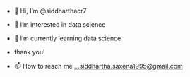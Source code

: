 - 👋 Hi, I’m @siddharthacr7
- 👀 I’m interested in data science
- 🌱 I’m currently learning data science
- thank you!

- 📫 How to reach me ...siddhartha.saxena1995@gmail.com

<!---
siddharthacr7/siddharthacr7 is a ✨ special ✨ repository because its `README.md` (this file) appears on your GitHub profile.
You can click the Preview link to take a look at your changes.
--->
